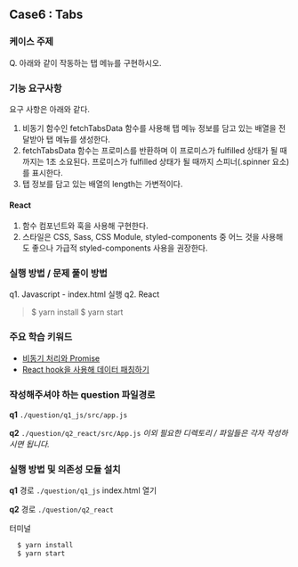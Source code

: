 ## Case6 : Tabs


### 케이스 주제
Q. 아래와 같이 작동하는 탭 메뉴를 구현하시오.


### 기능 요구사항
요구 사항은 아래와 같다.

1. 비동기 함수인 fetchTabsData 함수를 사용해 탭 메뉴 정보를 담고 있는 배열을 전달받아 탭 메뉴를 생성한다.
2. fetchTabsData 함수는 프로미스를 반환하며 이 프로미스가 fulfilled 상태가 될 때까지는 1초 소요된다. 프로미스가 fulfilled 상태가 될 때까지 스피너(.spinner 요소)를 표시한다.
3. 탭 정보를 담고 있는 배열의 length는 가변적이다.

#### React
1. 함수 컴포넌트와 훅을 사용해 구현한다.
2. 스타일은 CSS, Sass, CSS Module, styled-components 중 어느 것을 사용해도 좋으나 가급적 styled-components 사용을 권장한다.


### 실행 방법 / 문제 풀이 방법
q1. Javascript - index.html 실행
q2. React

>  $ yarn install
>  $ yarn start


### 주요 학습 키워드
- [비동기 처리와 Promise](https://developer.mozilla.org/ko/docs/Learn/JavaScript/Asynchronous/Introducing)
- [React hook을 사용해 데이터 패칭하기](https://www.robinwieruch.de/react-hooks-fetch-data)


### 작성해주셔야 하는 question 파일경로
**q1**
`./question/q1_js/src/app.js`

**q2**
`./question/q2_react/src/App.js`
*이외 필요한 디렉토리 / 파일들은 각자 작성하시면 됩니다.*


### 실행 방법 및 의존성 모듈 설치

**q1**
경로
`./question/q1_js`
index.html 열기

**q2**
경로
`./question/q2_react`

터미널

```bash
  $ yarn install
  $ yarn start
```
